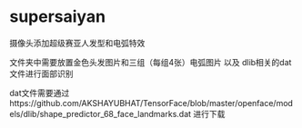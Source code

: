 # supersaiyan
摄像头添加超级赛亚人发型和电弧特效

文件夹中需要放置金色头发图片和三组（每组4张）电弧图片 以及 dlib相关的dat文件进行面部识别

dat文件需要通过https://github.com/AKSHAYUBHAT/TensorFace/blob/master/openface/models/dlib/shape_predictor_68_face_landmarks.dat 进行下载
